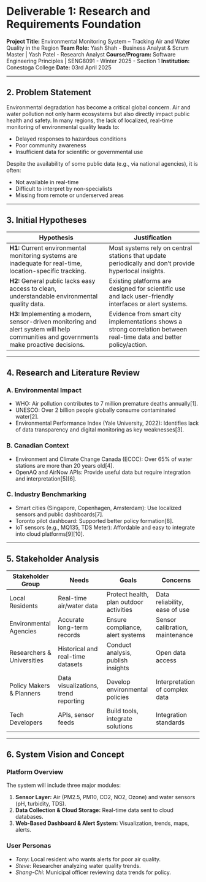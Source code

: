 # Deliverable 1: Research and Requirements Foundation

**Project Title:** Environmental Monitoring System – Tracking Air and Water Quality in the Region 
**Team Role:** Yash Shah - Business Analyst & Scrum Master | Yash Patel - Research Analyst
**Course/Program:** Software Engineering Principles | SENG8091 - Winter 2025 - Section 1
**Institution:** Conestoga College 
**Date:** 03rd April 2025

---

## 2. Problem Statement

Environmental degradation has become a critical global concern. Air and water pollution not only harm ecosystems but also directly impact public health and safety. In many regions, the lack of localized, real-time monitoring of environmental quality leads to:

- Delayed responses to hazardous conditions
- Poor community awareness
- Insufficient data for scientific or governmental use

Despite the availability of some public data (e.g., via national agencies), it is often:

- Not available in real-time
- Difficult to interpret by non-specialists
- Missing from remote or underserved areas

---

## 3. Initial Hypotheses

| Hypothesis | Justification |
|-----------|----------------|
| **H1:** Current environmental monitoring systems are inadequate for real-time, location-specific tracking. | Most systems rely on central stations that update periodically and don’t provide hyperlocal insights. |
| **H2:** General public lacks easy access to clean, understandable environmental quality data. | Existing platforms are designed for scientific use and lack user-friendly interfaces or alert systems. |
| **H3:** Implementing a modern, sensor-driven monitoring and alert system will help communities and governments make proactive decisions. | Evidence from smart city implementations shows a strong correlation between real-time data and better policy/action. |

---

## 4. Research and Literature Review

### A. Environmental Impact

- WHO: Air pollution contributes to 7 million premature deaths annually[1].
- UNESCO: Over 2 billion people globally consume contaminated water[2].
- Environmental Performance Index (Yale University, 2022): Identifies lack of data transparency and digital monitoring as key weaknesses[3].

### B. Canadian Context

- Environment and Climate Change Canada (ECCC): Over 65% of water stations are more than 20 years old[4].
- OpenAQ and AirNow APIs: Provide useful data but require integration and interpretation[5][6].

### C. Industry Benchmarking

- Smart cities (Singapore, Copenhagen, Amsterdam): Use localized sensors and public dashboards[7].
- Toronto pilot dashboard: Supported better policy formation[8].
- IoT sensors (e.g., MQ135, TDS Meter): Affordable and easy to integrate into cloud platforms[9][10].

---

## 5. Stakeholder Analysis

| Stakeholder Group | Needs | Goals | Concerns |
|-------------------|-------|-------|----------|
| Local Residents | Real-time air/water data | Protect health, plan outdoor activities | Data reliability, ease of use |
| Environmental Agencies | Accurate long-term records | Ensure compliance, alert systems | Sensor calibration, maintenance |
| Researchers & Universities | Historical and real-time datasets | Conduct analysis, publish insights | Open data access |
| Policy Makers & Planners | Data visualizations, trend reporting | Develop environmental policies | Interpretation of complex data |
| Tech Developers | APIs, sensor feeds | Build tools, integrate solutions | Integration standards |

---

## 6. System Vision and Concept

### Platform Overview

The system will include three major modules:

1. **Sensor Layer:** Air (PM2.5, PM10, CO2, NO2, Ozone) and water sensors (pH, turbidity, TDS).
2. **Data Collection & Cloud Storage:** Real-time data sent to cloud databases.
3. **Web-Based Dashboard & Alert System:** Visualization, trends, maps, alerts.

### User Personas

- *Tony*: Local resident who wants alerts for poor air quality.
- *Steve*: Researcher analyzing water quality trends.
- *Shang-Chi*: Municipal officer reviewing data trends for policy.
